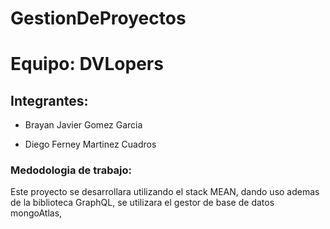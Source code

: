 # GestionDeProyectos


# Equipo: DVLopers


## Integrantes:

* Brayan Javier Gomez Garcia

* Diego Ferney Martinez Cuadros

### Medodologia de trabajo:

Este proyecto se desarrollara utilizando el stack MEAN, dando uso ademas de la biblioteca GraphQL, se utilizara el gestor de base de datos mongoAtlas, 
